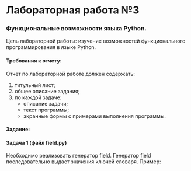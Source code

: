 # Лабораторная работа №3
### Функциональные возможности языка Python.
Цель лабораторной работы: изучение возможностей функционального программирования в языке Python.

#### Требования к отчету:
Отчет по лабораторной работе должен содержать:

1. титульный лист;
2. общее описание задания;
3. по каждой задаче:
	* описание задачи;
	* текст программы;
	* экранные формы с примерами выполнения программы.

#### Задание:

#### Задача 1 (файл field.py)

Необходимо реализовать генератор field. Генератор field последовательно выдает значения ключей словаря. Пример: